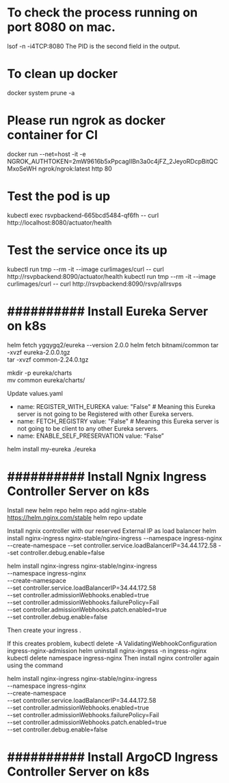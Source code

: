 # To check the process running on port 8080 on mac.

lsof -n -i4TCP:8080
The PID is the second field in the output.

# To clean up docker 
docker system prune -a

# Please run ngrok as docker container for CI
docker run --net=host -it -e NGROK_AUTHTOKEN=2mW9616b5xPpcagIIBn3a0c4jFZ_2JeyoRDcpBitQCMxoSeWH ngrok/ngrok:latest http 80

# Test the pod is up 
kubectl exec rsvpbackend-665bcd5484-qf6fh -- curl http://localhost:8080/actuator/health

# Test the service once its up 
kubectl run tmp --rm -it --image curlimages/curl -- curl http://rsvpbackend:8090/actuator/health
kubectl run tmp --rm -it --image curlimages/curl -- curl http://rsvpbackend:8090/rsvp/allrsvps

# ########## Install Eureka Server on k8s
helm fetch ygqygq2/eureka --version 2.0.0
helm fetch bitnami/common
tar -xvzf eureka-2.0.0.tgz                                    
tar -xvzf common-2.24.0.tgz

mkdir -p eureka/charts                                        
mv common eureka/charts/

Update values.yaml

- name: REGISTER_WITH_EUREKA
  value: "False"                  # Meaning this Eureka server is not going to be Registered with other Eureka servers.
- name: FETCH_REGISTRY
  value: "False"                  # Meaning this Eureka server is not going to be client to any other Eureka servers.
- name: ENABLE_SELF_PRESERVATION
  value: “False”

helm install my-eureka ./eureka  

# ########## Install Ngnix Ingress Controller  Server on k8s
Install new helm repo
helm repo add nginx-stable https://helm.nginx.com/stable
helm repo update

Install ngnix controller with our reserved External IP as load balancer
helm install nginx-ingress nginx-stable/nginx-ingress   --namespace ingress-nginx   --create-namespace   --set controller.service.loadBalancerIP=34.44.172.58   --set controller.debug.enable=false

helm install nginx-ingress nginx-stable/nginx-ingress \
--namespace ingress-nginx \
--create-namespace \
--set controller.service.loadBalancerIP=34.44.172.58 \
--set controller.admissionWebhooks.enabled=true \
--set controller.admissionWebhooks.failurePolicy=Fail \
--set controller.admissionWebhooks.patch.enabled=true \
--set controller.debug.enable=false

Then create your ingress .

If this creates problem,
kubectl delete -A ValidatingWebhookConfiguration ingress-nginx-admission
helm uninstall nginx-ingress -n ingress-nginx
kubectl delete namespace ingress-nginx
Then install nginx controller again using the command

helm install nginx-ingress nginx-stable/nginx-ingress \
--namespace ingress-nginx \
--create-namespace \
--set controller.service.loadBalancerIP=34.44.172.58 \
--set controller.admissionWebhooks.enabled=true \
--set controller.admissionWebhooks.failurePolicy=Fail \
--set controller.admissionWebhooks.patch.enabled=true \
--set controller.debug.enable=false

# ########## Install ArgoCD Ingress Controller  Server on k8s